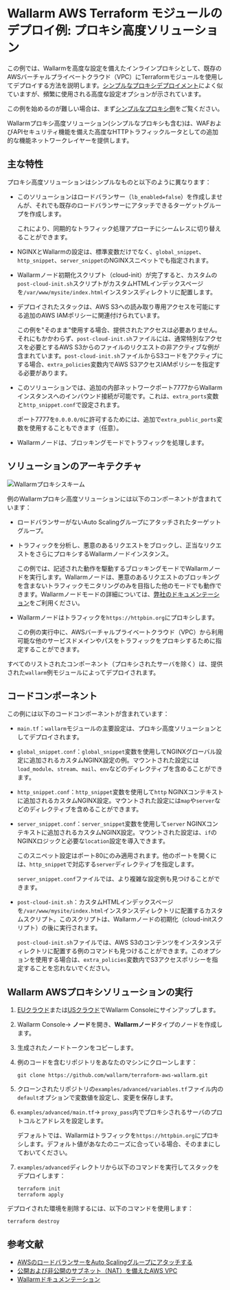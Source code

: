 # Wallarm AWS Terraform モジュールのデプロイ例: プロキシ高度ソリューション

この例では、Wallarmを高度な設定を備えたインラインプロキシとして、既存のAWSバーチャルプライベートクラウド（VPC）にTerraformモジュールを使用してデプロイする方法を説明します。[シンプルなプロキシデプロイメント](https://github.com/wallarm/terraform-aws-wallarm/tree/main/examples/proxy)によく似ていますが、頻繁に使用される高度な設定オプションが示されています。

この例を始めるのが難しい場合は、まず[シンプルなプロキシ例](https://github.com/wallarm/terraform-aws-wallarm/tree/main/examples/proxy)をご覧ください。

Wallarmプロキシ高度ソリューション(シンプルなプロキシも含む)は、WAFおよびAPIセキュリティ機能を備えた高度なHTTPトラフィックルータとしての追加的な機能ネットワークレイヤーを提供します。

## 主な特性

プロキシ高度ソリューションはシンプルなものと以下のように異なります：

* このソリューションはロードバランサー（`lb_enabled=false`）を作成しませんが、それでも既存のロードバランサーにアタッチできるターゲットグループを作成します。

    これにより、同期的なトラフィック処理アプローチにシームレスに切り替えることができます。
* NGINXとWallarmの設定は、標準変数だけでなく、`global_snippet`、`http_snippet`、`server_snippet`のNGINXスニペットでも指定されます。
* Wallarmノード初期化スクリプト（cloud-init）が完了すると、カスタムの`post-cloud-init.sh`スクリプトがカスタムHTMLインデックスページを`/var/www/mysite/index.html`インスタンスディレクトリに配置します。
* デプロイされたスタックは、AWS S3への読み取り専用アクセスを可能にする追加のAWS IAMポリシーに関連付けられています。

    この例を"そのまま"使用する場合、提供されたアクセスは必要ありません。それにもかかわらず、`post-cloud-init.sh`ファイルには、通常特別なアクセスを必要とするAWS S3からのファイルのリクエストの非アクティブな例が含まれています。`post-cloud-init.sh`ファイルからS3コードをアクティブにする場合、`extra_policies`変数内でAWS S3アクセスIAMポリシーを指定する必要があります。
* このソリューションでは、追加の内部ネットワークポート7777からWallarmインスタンスへのインバウンド接続が可能です。これは、`extra_ports`変数と`http_snippet.conf`で設定されます。

    ポート7777を`0.0.0.0/0`に許可するためには、追加で`extra_public_ports`変数を使用することもできます（任意）。
* Wallarmノードは、ブロッキングモードでトラフィックを処理します。

## ソリューションのアーキテクチャ

![Wallarmプロキシスキーム](https://github.com/wallarm/terraform-aws-wallarm/blob/main/images/wallarm-as-proxy.png?raw=true)

例のWallarmプロキシ高度ソリューションには以下のコンポーネントが含まれています：

* ロードバランサーがないAuto Scalingグループにアタッチされたターゲットグループ。
* トラフィックを分析し、悪意のあるリクエストをブロックし、正当なリクエストをさらにプロキシするWallarmノードインスタンス。

    この例では、記述された動作を駆動するブロッキングモードでWallarmノードを実行します。Wallarmノードは、悪意のあるリクエストのブロッキングを含まないトラフィックモニタリングのみを目指した他のモードでも動作できます。Wallarmノードモードの詳細については、[弊社のドキュメンテーション](https://docs.wallarm.com/admin-en/configure-wallarm-mode/)をご利用ください。
* Wallarmノードはトラフィックを`https://httpbin.org`にプロキシします。

    この例の実行中に、AWSバーチャルプライベートクラウド（VPC）から利用可能な他のサービスドメインやパスをトラフィックをプロキシするために指定することができます。

すべてのリストされたコンポーネント（プロキシされたサーバを除く）は、提供された`wallarm`例モジュールによってデプロイされます。

## コードコンポーネント

この例には以下のコードコンポーネントが含まれています：

* `main.tf`：`wallarm`モジュールの主要設定は、プロキシ高度ソリューションとしてデプロイされます。
* `global_snippet.conf`：`global_snippet`変数を使用してNGINXグローバル設定に追加されるカスタムNGINX設定の例。マウントされた設定には`load_module`、`stream`、`mail`、`env`などのディレクティブを含めることができます。
* `http_snippet.conf`：`http_snippet`変数を使用して`http` NGINXコンテキストに追加されるカスタムNGINX設定。マウントされた設定には`map`や`server`などのディレクティブを含めることができます。
* `server_snippet.conf`：`server_snippet`変数を使用して`server` NGINXコンテキストに追加されるカスタムNGINX設定。マウントされた設定は、`if`のNGINXロジックと必要な`location`設定を導入できます。

    このスニペット設定はポート80にのみ適用されます。他のポートを開くには、`http_snippet`で対応する`server`ディレクティブを指定します。

    `server_snippet.conf`ファイルでは、より複雑な設定例も見つけることができます。
* `post-cloud-init.sh`：カスタムHTMLインデックスページを`/var/www/mysite/index.html`インスタンスディレクトリに配置するカスタムスクリプト。このスクリプトは、Wallarmノードの初期化（cloud-initスクリプト）の後に実行されます。

    `post-cloud-init.sh`ファイルでは、AWS S3のコンテンツをインスタンスディレクトリに配置する例のコマンドも見つけることができます。このオプションを使用する場合は、`extra_policies`変数内でS3アクセスポリシーを指定することを忘れないでください。

## Wallarm AWSプロキシソリューションの実行

1. [EUクラウド](https://my.wallarm.com/nodes)または[USクラウド](https://us1.my.wallarm.com/nodes)でWallarm Consoleにサインアップします。
1. Wallarm Console→ **ノード**を開き、**Wallarmノード**タイプのノードを作成します。
1. 生成されたノードトークンをコピーします。
1. 例のコードを含むリポジトリをあなたのマシンにクローンします：

    ```
    git clone https://github.com/wallarm/terraform-aws-wallarm.git
    ```
1. クローンされたリポジトリの`examples/advanced/variables.tf`ファイル内の`default`オプションで変数値を設定し、変更を保存します。
1. `examples/advanced/main.tf`→ `proxy_pass`内でプロキシされるサーバのプロトコルとアドレスを設定します。

    デフォルトでは、Wallarmはトラフィックを`https://httpbin.org`にプロキシします。デフォルト値があなたのニーズに合っている場合、そのままにしておいてください。
1. `examples/advanced`ディレクトリから以下のコマンドを実行してスタックをデプロイします：

    ```
    terraform init
    terraform apply
    ```

デプロイされた環境を削除するには、以下のコマンドを使用します：

```
terraform destroy
```

## 参考文献

* [AWSのロードバランサーをAuto Scalingグループにアタッチする](https://docs.aws.amazon.com/autoscaling/ec2/userguide/attach-load-balancer-asg.html)
* [公開および非公開のサブネット（NAT）を備えたAWS VPC](https://docs.aws.amazon.com/vpc/latest/userguide/VPC_Scenario2.html)
* [Wallarmドキュメンテーション](https://docs.wallarm.com)